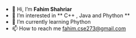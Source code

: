 - 👋 Hi, I’m **Fahim Shahriar**
- 👀 I’m interested in ** C++ , Java and Phython **
- 🌱 I’m currently learning Phython
- 📫 How to reach me fahim.cse273@gmail.com



<!---
FahimShahriar273/FahimShahriar273 is a ✨ special ✨ repository because its `README.md` (this file) appears on your GitHub profile.
You can click the Preview link to take a look at your changes.
--->
